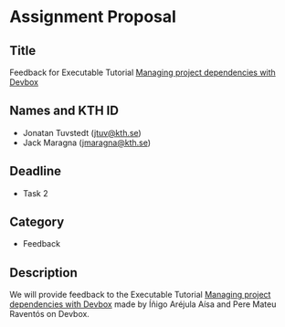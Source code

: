 # Assignment Proposal

## Title

Feedback for Executable Tutorial [Managing project dependencies with Devbox](https://github.com/KTH/devops-course/pull/2470)

## Names and KTH ID

  - Jonatan Tuvstedt (jtuv@kth.se)
  - Jack Maragna (jmaragna@kth.se)

## Deadline

- Task 2

## Category

- Feedback

## Description

We will provide feedback to the Executable Tutorial [Managing project dependencies with Devbox](https://github.com/KTH/devops-course/pull/2470) made by Íñigo Aréjula Aísa and
Pere Mateu Raventós on Devbox.
